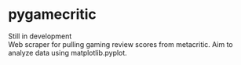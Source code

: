 # pygamecritic
Still in development<br/>
Web scraper for pulling gaming review scores from metacritic. Aim to analyze data using matplotlib.pyplot.
